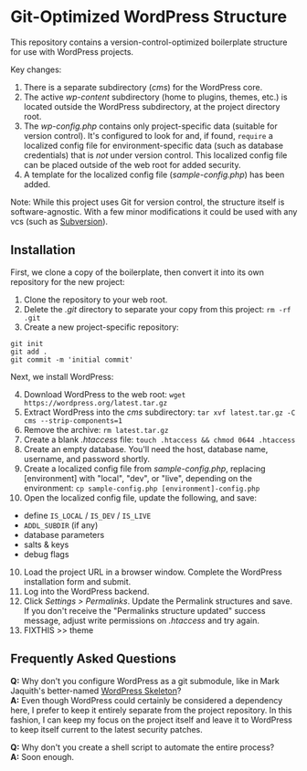 Git-Optimized WordPress Structure
=============================================

This repository contains a version-control-optimized boilerplate structure for use with WordPress projects.

Key changes:
 1. There is a separate subdirectory (_cms_) for the WordPress core.
 2. The active _wp-content_ subdirectory (home to plugins, themes, etc.) is located outside the WordPress subdirectory, at the project directory root.
 3. The _wp-config.php_ contains only project-specific data (suitable for version control). It's configured to look for and, if found, `require` a localized config file for environment-specific data (such as database credentials) that is *not* under version control. This localized config file can be placed outside of the web root for added security.
 4. A template for the localized config file (_sample-config.php_) has been added.

Note: While this project uses Git for version control, the structure itself is software-agnostic. With a few minor modifications it could be used with any vcs (such as [Subversion](https://subversion.apache.org/)). 

Installation
------------

First, we clone a copy of the boilerplate, then convert it into its own repository for the new project:

 1. Clone the repository to your web root.
 2. Delete the _.git_ directory to separate your copy from this project: `rm -rf .git`
 3. Create a new project-specific repository:
```
git init
git add .
git commit -m 'initial commit'
```

Next, we install WordPress:

 4. Download WordPress to the web root: `wget https://wordpress.org/latest.tar.gz`
 5. Extract WordPress into the _cms_ subdirectory: `tar xvf latest.tar.gz -C cms --strip-components=1`
 6. Remove the archive: `rm latest.tar.gz`
 6. Create a blank _.htaccess_ file: `touch .htaccess && chmod 0644 .htaccess`
 7. Create an empty database. You'll need the host, database name, username, and password shortly.
 8. Create a localized config file from _sample-config.php_, replacing [environment] with "local", "dev", or "live", depending on the environment: `cp sample-config.php [environment]-config.php` 
 9. Open the localized config file, update the following, and save:
 * define `IS_LOCAL` / `IS_DEV` / `IS_LIVE`
 * `ADDL_SUBDIR` (if any)
 * database parameters
 * salts & keys
 * debug flags
 10. Load the project URL in a browser window. Complete the WordPress installation form and submit. 
 11. Log into the WordPress backend.
 12. Click _Settings > Permalinks_. Update the Permalink structures and save. If you don't receive the "Permalinks structure updated" success message, adjust write permissions on _.htaccess_ and try again.
 13. FIXTHIS >> theme

Frequently Asked Questions
--------------------------

**Q:** Why don't you configure WordPress as a git submodule, like in Mark Jaquith's better-named [WordPress Skeleton](https://github.com/markjaquith/WordPress-Skeleton)?  
**A:** Even though WordPress could certainly be considered a dependency here, I prefer to keep it entirely separate from the project repository. In this fashion, I can keep my focus on the project itself and leave it to WordPress to keep itself current to the latest security patches.

**Q:** Why don't you create a shell script to automate the entire process?  
**A:** Soon enough.
